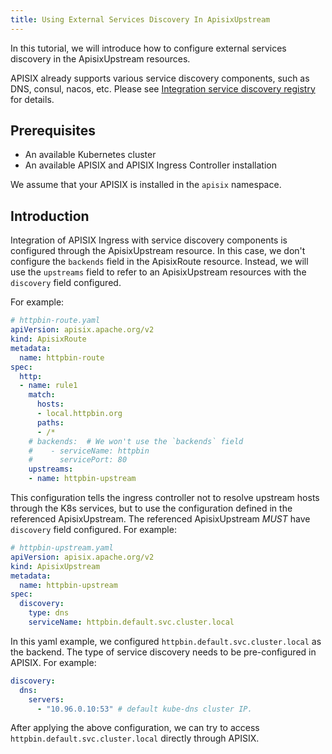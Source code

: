 ```yaml
---
title: Using External Services Discovery In ApisixUpstream
---
```


<!--
#
# Licensed to the Apache Software Foundation (ASF) under one or more
# contributor license agreements.  See the NOTICE file distributed with
# this work for additional information regarding copyright ownership.
# The ASF licenses this file to You under the Apache License, Version 2.0
# (the "License"); you may not use this file except in compliance with
# the License.  You may obtain a copy of the License at
#
#     http://www.apache.org/licenses/LICENSE-2.0
#
# Unless required by applicable law or agreed to in writing, software
# distributed under the License is distributed on an "AS IS" BASIS,
# WITHOUT WARRANTIES OR CONDITIONS OF ANY KIND, either express or implied.
# See the License for the specific language governing permissions and
# limitations under the License.
#
-->

In this tutorial, we will introduce how to configure external services discovery in the ApisixUpstream resources.

APISIX already supports various service discovery components, such as DNS, consul, nacos, etc. 
Please see [Integration service discovery registry](https://apisix.apache.org/docs/apisix/discovery/) for details.

## Prerequisites

- An available Kubernetes cluster
- An available APISIX and APISIX Ingress Controller installation

We assume that your APISIX is installed in the `apisix` namespace.

## Introduction

Integration of APISIX Ingress with service discovery components is configured through the ApisixUpstream resource.
In this case, we don't configure the `backends` field in the ApisixRoute resource.
Instead, we will use the `upstreams` field to refer to an ApisixUpstream resources with the `discovery` field configured.

For example:

```yaml
# httpbin-route.yaml
apiVersion: apisix.apache.org/v2
kind: ApisixRoute
metadata:
  name: httpbin-route
spec:
  http:
  - name: rule1
    match:
      hosts:
      - local.httpbin.org
      paths:
      - /*
    # backends:  # We won't use the `backends` field
    #    - serviceName: httpbin
    #      servicePort: 80
    upstreams:
    - name: httpbin-upstream
```

This configuration tells the ingress controller not to resolve upstream hosts through the K8s services, but to use the configuration defined in the referenced ApisixUpstream.
The referenced ApisixUpstream *MUST* have `discovery` field configured. For example:

```yaml
# httpbin-upstream.yaml
apiVersion: apisix.apache.org/v2
kind: ApisixUpstream
metadata:
  name: httpbin-upstream
spec:
  discovery:
    type: dns
    serviceName: httpbin.default.svc.cluster.local
```

In this yaml example, we configured `httpbin.default.svc.cluster.local` as the backend.
The type of service discovery needs to be pre-configured in APISIX. For example:

```yaml
discovery:
  dns:
    servers:
      - "10.96.0.10:53" # default kube-dns cluster IP.
```

After applying the above configuration, we can try to access `httpbin.default.svc.cluster.local` directly through APISIX.
